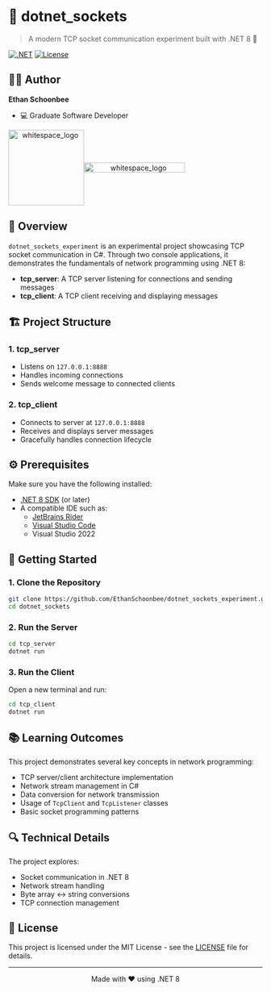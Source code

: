 # 🔌 dotnet_sockets

> A modern TCP socket communication experiment built with .NET 8 🚀

[![.NET](https://img.shields.io/badge/.NET-8.0-512BD4?style=flat-square&logo=.net)](https://dotnet.microsoft.com/download)
[![License](https://img.shields.io/badge/license-MIT-blue?style=flat-square)](LICENSE)

## 🧔🏻 Author

**Ethan Schoonbee**
- 💻 Graduate Software Developer

<div style="display: flex; align-items: center;">
  <div align="center">
    <img src="https://github.com/user-attachments/assets/d4118767-1bbc-46f0-af72-de206052503f" alt="whitespace_logo" width="150" height="150">
    </div>
    <div align="center">
    <img src="https://github.com/user-attachments/assets/c3d3b90b-87e0-4844-8657-4e27164b6c59" alt="whitespace_logo" width="200" height="20">
  </div>
</div>

## 🎯 Overview

`dotnet_sockets_experiment` is an experimental project showcasing TCP socket communication in C#. Through two console applications, it demonstrates the fundamentals of network programming using .NET 8:

- **tcp_server**: A TCP server listening for connections and sending messages
- **tcp_client**: A TCP client receiving and displaying messages

## 🏗️ Project Structure

### 1. tcp_server
- Listens on `127.0.0.1:8888`
- Handles incoming connections
- Sends welcome message to connected clients

### 2. tcp_client
- Connects to server at `127.0.0.1:8888`
- Receives and displays server messages
- Gracefully handles connection lifecycle

## ⚙️ Prerequisites

Make sure you have the following installed:

- [.NET 8 SDK](https://dotnet.microsoft.com/download/dotnet/8.0) (or later)
- A compatible IDE such as:
  - [JetBrains Rider](https://www.jetbrains.com/rider/)
  - [Visual Studio Code](https://code.visualstudio.com/)
  - Visual Studio 2022

## 🚀 Getting Started

### 1. Clone the Repository

```bash
git clone https://github.com/EthanSchoonbee/dotnet_sockets_experiment.git
cd dotnet_sockets
```

### 2. Run the Server

```bash
cd tcp_server
dotnet run
```

### 3. Run the Client

Open a new terminal and run:

```bash
cd tcp_client
dotnet run
```

## 📚 Learning Outcomes

This project demonstrates several key concepts in network programming:

- TCP server/client architecture implementation
- Network stream management in C#
- Data conversion for network transmission
- Usage of `TcpClient` and `TcpListener` classes
- Basic socket programming patterns

## 🔍 Technical Details

The project explores:

- Socket communication in .NET 8
- Network stream handling
- Byte array ↔ string conversions
- TCP connection management

## 📄 License

This project is licensed under the MIT License - see the [LICENSE](LICENSE) file for details.

---

<div align="center">
Made with ❤️ using .NET 8
</div>
